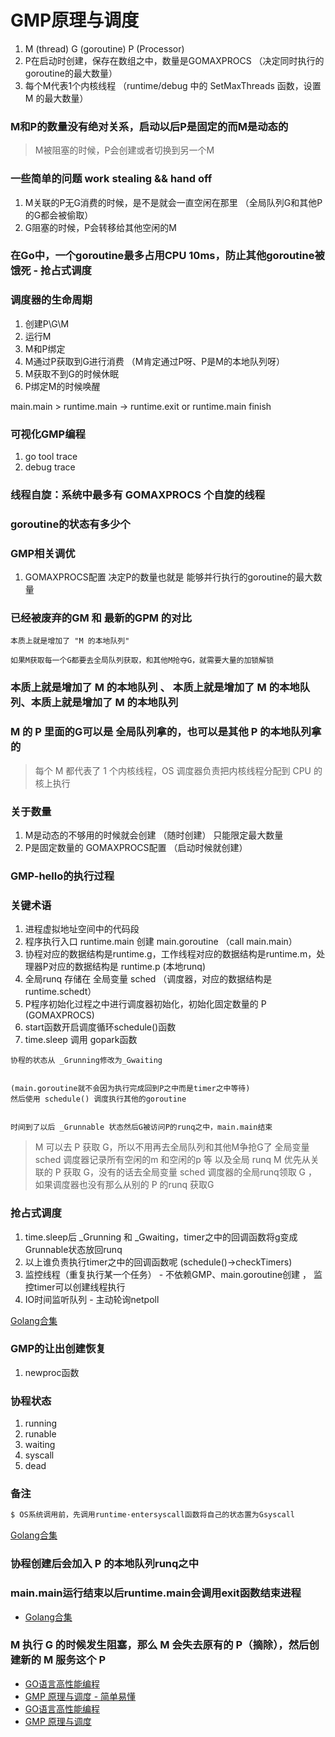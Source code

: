 # GMP原理与调度

1. M (thread)  G (goroutine) P (Processor)
2. P在启动时创建，保存在数组之中，数量是GOMAXPROCS （决定同时执行的goroutine的最大数量）
3. 每个M代表1个内核线程 （runtime/debug 中的 SetMaxThreads 函数，设置 M 的最大数量）

### M和P的数量没有绝对关系，启动以后P是固定的而M是动态的

> M被阻塞的时候，P会创建或者切换到另一个M

### 一些简单的问题 work stealing && hand off

1. M关联的P无G消费的时候，是不是就会一直空闲在那里 （全局队列G和其他P的G都会被偷取）
2. G阻塞的时候，P会转移给其他空闲的M

### 在Go中，一个goroutine最多占用CPU 10ms，防止其他goroutine被饿死 - 抢占式调度

### 调度器的生命周期

1. 创建P\G\M
2. 运行M
3. M和P绑定
4. M通过P获取到G进行消费 （M肯定通过P呀、P是M的本地队列呀）
5. M获取不到G的时候休眠
6. P绑定M的时候唤醒

main.main > runtime.main -> runtime.exit or runtime.main finish

### 可视化GMP编程
1. go tool trace
2. debug trace

### 线程自旋：系统中最多有 GOMAXPROCS 个自旋的线程

### goroutine的状态有多少个

### GMP相关调优

1. GOMAXPROCS配置 决定P的数量也就是  能够并行执行的goroutine的最大数量


### 已经被废弃的GM 和 最新的GPM 的对比 
```
本质上就是增加了 "M 的本地队列"

如果M获取每一个G都要去全局队列获取，和其他M抢夺G，就需要大量的加锁解锁
```

### 本质上就是增加了 M 的本地队列 、 本质上就是增加了 M 的本地队列、本质上就是增加了 M 的本地队列

### M 的 P 里面的G可以是 全局队列拿的，也可以是其他 P 的本地队列拿的

> 每个 M 都代表了 1 个内核线程，OS 调度器负责把内核线程分配到 CPU 的核上执行


### 关于数量

1. M是动态的不够用的时候就会创建 （随时创建） 只能限定最大数量
2. P是固定数量的 GOMAXPROCS配置 （启动时候就创建）

### GMP-hello的执行过程

### 关键术语
1. 进程虚拟地址空间中的代码段
2. 程序执行入口 runtime.main 创建 main.goroutine （call main.main）
3. 协程对应的数据结构是runtime.g，工作线程对应的数据结构是runtime.m，处理器P对应的数据结构是 runtime.p (本地runq)
4. 全局runq 存储在 全局变量 sched （调度器，对应的数据结构是 runtime.schedt）
5. P程序初始化过程之中进行调度器初始化，初始化固定数量的 P (GOMAXPROCS)
6. start函数开启调度循环schedule()函数
7. time.sleep 调用 gopark函数
```
协程的状态从 _Grunning修改为_Gwaiting 


(main.goroutine就不会因为执行完成回到P之中而是timer之中等待) 
然后使用 schedule() 调度执行其他的goroutine


时间到了以后 _Grunnable 状态然后G被访问P的runq之中，main.main结束
```


> M 可以去 P 获取 G，所以不用再去全局队列和其他M争抢G了
> 全局变量 sched 调度器记录所有空闲的m 和空闲的p 等 以及全局 runq
> M 优先从关联的 P 获取 G，没有的话去全局变量 sched 调度器的全局runq领取 G ， 如果调度器也没有那么从别的 P 的runq 获取G 

### 抢占式调度

1. time.sleep后 _Grunning 和 _Gwaiting，timer之中的回调函数将g变成Grunnable状态放回runq
2. 以上谁负责执行timer之中的回调函数呢 (schedule()->checkTimers)
3. 监控线程（重复执行某一个任务） - 不依赖GMP、main.goroutine创建 ， 监控timer可以创建线程执行
4. IO时间监听队列 - 主动轮询netpoll

[Golang合集](https://www.bilibili.com/video/BV1hv411x7we)

### GMP的让出创建恢复

1. newproc函数


### 协程状态

1. running
2. runable
3. waiting
4. syscall 
5. dead

### 备注

``` bash
$ OS系统调用前，先调用runtime·entersyscall函数将自己的状态置为Gsyscall
```

[Golang合集](https://www.bilibili.com/video/BV1hv411x7we)

### 协程创建后会加入 P 的本地队列runq之中
### main.main运行结束以后runtime.main会调用exit函数结束进程


- [Golang合集](https://www.bilibili.com/video/BV1hv411x7we)

### M 执行 G 的时候发生阻塞，那么 M 会失去原有的 P（摘除），然后创建新的 M 服务这个 P

- [GO语言高性能编程](https://geektutu.com/post/high-performance-go.html)
- [GMP 原理与调度 - 简单易懂](https://www.topgoer.com/%E5%B9%B6%E5%8F%91%E7%BC%96%E7%A8%8B/GMP%E5%8E%9F%E7%90%86%E4%B8%8E%E8%B0%83%E5%BA%A6.html)
- [GO语言高性能编程](https://geektutu.com/post/high-performance-go.html)
- [GMP 原理与调度](https://www.topgoer.com/%E5%B9%B6%E5%8F%91%E7%BC%96%E7%A8%8B/GMP%E5%8E%9F%E7%90%86%E4%B8%8E%E8%B0%83%E5%BA%A6.html)
